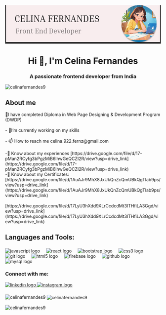 
<img src="Celinafernandes.png" alt="celina fernandes-frontend developer banner" align="center">


 <h1 align="center">Hi 👋, I'm Celina Fernandes</h1>
<h3 align="center">A passionate frontend developer from India</h3>

<p align="left"> <img src="https://komarev.com/ghpvc/?username=celinafernandes9&label=Profile%20views&color=0e75b6&style=flat" alt="celinafernandes9" /> </p>

<h2 align="left">About me</h2>


<p align="left">🌱I have completed Diploma in Web Page Designing & Development Program (DWDP)<br><br>- 🔭I’m currently working on my skills<br><br>- 📫 How to reach me celina.922.fernz@gmail.com<br><br>-📄 Know about my experiences [https://drive.google.com/file/d/17-pMan2RCyfg3bPgzMiB6lhwGeQCZI2R/view?usp=drive_link](https://drive.google.com/file/d/17-pMan2RCyfg3bPgzMiB6lhwGeQCZI2R/view?usp=drive_link)<br>
-📄 Know about my Certificates: [https://drive.google.com/file/d/1AuAJr9MhX8JxUkQnZcQmUBkQgTlab9ps/view?usp=drive_link](https://drive.google.com/file/d/1AuAJr9MhX8JxUkQnZcQmUBkQgTlab9ps/view?usp=drive_link)<br><br>
 [https://drive.google.com/file/d/17LyU3hXdd9XLrCcdcdMt3ITHfiLA3Ggd/view?usp=drive_link](https://drive.google.com/file/d/17LyU3hXdd9XLrCcdcdMt3ITHfiLA3Ggd/view?usp=drive_link)
</p>

###

<h2 align="left">Languages and Tools:</h2>

###

<div align="left">
  <img src="https://cdn.jsdelivr.net/gh/devicons/devicon/icons/javascript/javascript-original.svg" height="40" alt="javascript logo"  />
  <img width="12" />
  <img src="https://cdn.jsdelivr.net/gh/devicons/devicon/icons/react/react-original.svg" height="40" alt="react logo"  />
  <img width="12" />
  <img src="https://cdn.jsdelivr.net/gh/devicons/devicon/icons/bootstrap/bootstrap-original.svg" height="40" alt="bootstrap logo"  />
  <img width="12" />
  <img src="https://cdn.jsdelivr.net/gh/devicons/devicon/icons/css3/css3-original.svg" height="40" alt="css3 logo"  />
  <img width="12" />
  <img src="https://cdn.jsdelivr.net/gh/devicons/devicon/icons/git/git-original.svg" height="40" alt="git logo"  />
  <img width="12" />
  <img src="https://cdn.jsdelivr.net/gh/devicons/devicon/icons/html5/html5-original.svg" height="40" alt="html5 logo"  />
  <img width="12" />
  <img src="https://cdn.jsdelivr.net/gh/devicons/devicon/icons/firebase/firebase-plain.svg" height="40" alt="firebase logo"  />
  <img width="12" />
  <img src="https://cdn.jsdelivr.net/gh/devicons/devicon/icons/github/github-original.svg" height="40" alt="github logo"  />
  <img width="12" />
  <img src="https://cdn.jsdelivr.net/gh/devicons/devicon/icons/mysql/mysql-original.svg" height="40" alt="mysql logo"  />
</div>



<h3 align="left">Connect with me:</h3>



<div align="left">
  <a href="https://www.linkedin.com/in/celina-ferns/" target="_blank">
    <img src="https://raw.githubusercontent.com/maurodesouza/profile-readme-generator/master/src/assets/icons/social/linkedin/default.svg" width="52" height="40" alt="linkedin logo"  />
  </a>
  <a href="https://www.instagram.com/__celiii__22/" target="_blank">
    <img src="https://raw.githubusercontent.com/maurodesouza/profile-readme-generator/master/src/assets/icons/social/instagram/default.svg" width="52" height="40" alt="instagram logo"  />
  </a>
</div>

###

###

<p><img align="left" src="https://github-readme-stats.vercel.app/api/top-langs?username=celinafernandes9&show_icons=true&locale=en&layout=compact" alt="celinafernandes9" /></p>

<p>&nbsp;<img align="center" src="https://github-readme-stats.vercel.app/api?username=celinafernandes9&show_icons=true&locale=en" alt="celinafernandes9" /></p>

<p><img align="center" src="https://github-readme-streak-stats.herokuapp.com/?user=celinafernandes9&" alt="celinafernandes9" /></p>

